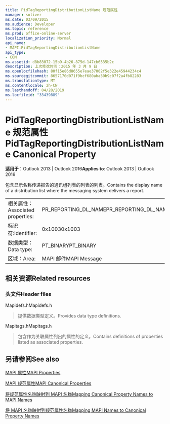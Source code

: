 ```yaml
---
title: PidTagReportingDistributionListName 规范属性
manager: soliver
ms.date: 03/09/2015
ms.audience: Developer
ms.topic: reference
ms.prod: office-online-server
localization_priority: Normal
api_name:
- MAPI.PidTagReportingDistributionListName
api_type:
- COM
ms.assetid: d8b83072-15b9-4b26-875d-147cb6535b2c
description: 上次修改时间：2015 年 3 月 9 日
ms.openlocfilehash: 80f15e86d8655e7eae37002f5e322e45944234c4
ms.sourcegitcommit: 8657170d071f9bcf680aba50b9c07f2a4fb82283
ms.translationtype: MT
ms.contentlocale: zh-CN
ms.lasthandoff: 04/28/2019
ms.locfileid: "33439889"
---
```

# <a name="pidtagreportingdistributionlistname-canonical-property"></a><span data-ttu-id="53889-103">PidTagReportingDistributionListName 规范属性</span><span class="sxs-lookup"><span data-stu-id="53889-103">PidTagReportingDistributionListName Canonical Property</span></span>

  
  
<span data-ttu-id="53889-104">**适用于**：Outlook 2013 | Outlook 2016</span><span class="sxs-lookup"><span data-stu-id="53889-104">**Applies to**: Outlook 2013 | Outlook 2016</span></span> 
  
<span data-ttu-id="53889-105">包含显示名称传递报告的通讯组列表的列表的列表。</span><span class="sxs-lookup"><span data-stu-id="53889-105">Contains the display name of a distribution list where the messaging system delivers a report.</span></span>
  
|||
|:-----|:-----|
|<span data-ttu-id="53889-106">相关属性：</span><span class="sxs-lookup"><span data-stu-id="53889-106">Associated properties:</span></span>  <br/> |<span data-ttu-id="53889-107">PR_REPORTING_DL_NAME</span><span class="sxs-lookup"><span data-stu-id="53889-107">PR_REPORTING_DL_NAME</span></span>  <br/> |
|<span data-ttu-id="53889-108">标识符:</span><span class="sxs-lookup"><span data-stu-id="53889-108">Identifier:</span></span>  <br/> |<span data-ttu-id="53889-109">0x1003</span><span class="sxs-lookup"><span data-stu-id="53889-109">0x1003</span></span>  <br/> |
|<span data-ttu-id="53889-110">数据类型：</span><span class="sxs-lookup"><span data-stu-id="53889-110">Data type:</span></span>  <br/> |<span data-ttu-id="53889-111">PT_BINARY</span><span class="sxs-lookup"><span data-stu-id="53889-111">PT_BINARY</span></span>  <br/> |
|<span data-ttu-id="53889-112">区域：</span><span class="sxs-lookup"><span data-stu-id="53889-112">Area:</span></span>  <br/> |<span data-ttu-id="53889-113">MAPI 邮件</span><span class="sxs-lookup"><span data-stu-id="53889-113">MAPI Message</span></span>  <br/> |
   
## <a name="related-resources"></a><span data-ttu-id="53889-114">相关资源</span><span class="sxs-lookup"><span data-stu-id="53889-114">Related resources</span></span>

### <a name="header-files"></a><span data-ttu-id="53889-115">头文件</span><span class="sxs-lookup"><span data-stu-id="53889-115">Header files</span></span>

<span data-ttu-id="53889-116">Mapidefs.h</span><span class="sxs-lookup"><span data-stu-id="53889-116">Mapidefs.h</span></span>
  
> <span data-ttu-id="53889-117">提供数据类型定义。</span><span class="sxs-lookup"><span data-stu-id="53889-117">Provides data type definitions.</span></span>
    
<span data-ttu-id="53889-118">Mapitags.h</span><span class="sxs-lookup"><span data-stu-id="53889-118">Mapitags.h</span></span>
  
> <span data-ttu-id="53889-119">包含作为关联属性列出的属性的定义。</span><span class="sxs-lookup"><span data-stu-id="53889-119">Contains definitions of properties listed as associated properties.</span></span>
    
## <a name="see-also"></a><span data-ttu-id="53889-120">另请参阅</span><span class="sxs-lookup"><span data-stu-id="53889-120">See also</span></span>



[<span data-ttu-id="53889-121">MAPI 属性</span><span class="sxs-lookup"><span data-stu-id="53889-121">MAPI Properties</span></span>](mapi-properties.md)
  
[<span data-ttu-id="53889-122">MAPI 规范属性</span><span class="sxs-lookup"><span data-stu-id="53889-122">MAPI Canonical Properties</span></span>](mapi-canonical-properties.md)
  
[<span data-ttu-id="53889-123">将规范属性名称映射到 MAPI 名称</span><span class="sxs-lookup"><span data-stu-id="53889-123">Mapping Canonical Property Names to MAPI Names</span></span>](mapping-canonical-property-names-to-mapi-names.md)
  
[<span data-ttu-id="53889-124">将 MAPI 名称映射到规范属性名称</span><span class="sxs-lookup"><span data-stu-id="53889-124">Mapping MAPI Names to Canonical Property Names</span></span>](mapping-mapi-names-to-canonical-property-names.md)


